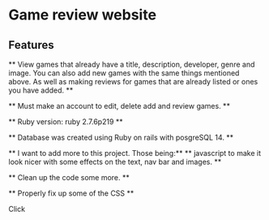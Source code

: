 # Game review website

## Features

** View games that already have a title, description, developer, genre and image. You can also add new games with the same things mentioned above. As well as making reviews for games that are already listed or ones you have added. **

** Must make an account to edit, delete add and review games. **

** Ruby version: ruby 2.7.6p219 **

** Database was created using Ruby on rails with posgreSQL 14. **

** I want to add more to this project. Those being:**
** javascript to make it look nicer with some effects on the text, nav bar and images. ** 

** Clean up the code some more. **

** Properly fix up some of the CSS **

Click 